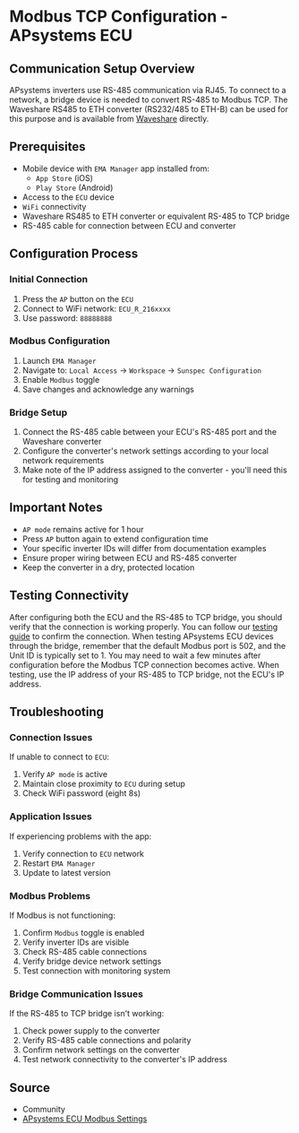 # Modbus TCP Configuration - APsystems ECU

## Communication Setup Overview

APsystems inverters use RS-485 communication via RJ45. To connect to a network, a bridge device is needed to convert RS-485 to Modbus TCP. The Waveshare RS485 to ETH converter (RS232/485 to ETH-B) can be used for this purpose and is available from [Waveshare](https://www.waveshare.com/RS232-485-TO-ETH.htm) directly.

## Prerequisites

- Mobile device with `EMA Manager` app installed from:
  - `App Store` (iOS)
  - `Play Store` (Android)
- Access to the `ECU` device
- `WiFi` connectivity
- Waveshare RS485 to ETH converter or equivalent RS-485 to TCP bridge
- RS-485 cable for connection between ECU and converter

## Configuration Process

### Initial Connection

1. Press the `AP` button on the `ECU`
2. Connect to WiFi network: `ECU_R_216xxxx`
3. Use password: `88888888`

### Modbus Configuration

1. Launch `EMA Manager`
2. Navigate to: `Local Access` → `Workspace` → `Sunspec Configuration`
3. Enable `Modbus` toggle
4. Save changes and acknowledge any warnings

### Bridge Setup

1. Connect the RS-485 cable between your ECU's RS-485 port and the Waveshare converter
2. Configure the converter's network settings according to your local network requirements
3. Make note of the IP address assigned to the converter - you'll need this for testing and monitoring

## Important Notes

- `AP mode` remains active for 1 hour
- Press `AP` button again to extend configuration time
- Your specific inverter IDs will differ from documentation examples
- Ensure proper wiring between ECU and RS-485 converter
- Keep the converter in a dry, protected location

## Testing Connectivity

After configuring both the ECU and the RS-485 to TCP bridge, you should verify that the connection is working properly. You can follow our [testing guide](https://github.com/srcfl/egw-getting-started/blob/main/test_con.md) to confirm the connection. When testing APsystems ECU devices through the bridge, remember that the default Modbus port is 502, and the Unit ID is typically set to 1. You may need to wait a few minutes after configuration before the Modbus TCP connection becomes active. When testing, use the IP address of your RS-485 to TCP bridge, not the ECU's IP address.

## Troubleshooting

### Connection Issues

If unable to connect to `ECU`:

1. Verify `AP mode` is active
2. Maintain close proximity to `ECU` during setup
3. Check WiFi password (eight 8s)

### Application Issues

If experiencing problems with the app:

1. Verify connection to `ECU` network
2. Restart `EMA Manager`
3. Update to latest version

### Modbus Problems

If Modbus is not functioning:

1. Confirm `Modbus` toggle is enabled
2. Verify inverter IDs are visible
3. Check RS-485 cable connections
4. Verify bridge device network settings
5. Test connection with monitoring system

### Bridge Communication Issues

If the RS-485 to TCP bridge isn't working:

1. Check power supply to the converter
2. Verify RS-485 cable connections and polarity
3. Confirm network settings on the converter
4. Test network connectivity to the converter's IP address

## Source

- Community
- [APsystems ECU Modbus Settings](https://global.apsystems.com/wp-content/uploads/2022/09/APsystems-Energy-Communication-Unit-ECU-R-User-Manual_Rev7.7_2022-08-30.pdf)
